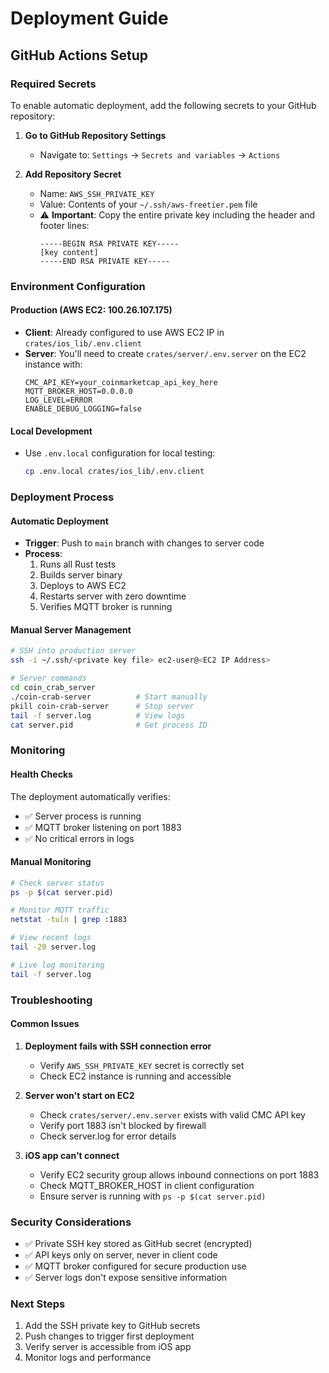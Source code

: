 # Deployment Guide

## GitHub Actions Setup

### Required Secrets

To enable automatic deployment, add the following secrets to your GitHub repository:

1. **Go to GitHub Repository Settings**
   - Navigate to: `Settings` → `Secrets and variables` → `Actions`

2. **Add Repository Secret**
   - Name: `AWS_SSH_PRIVATE_KEY`
   - Value: Contents of your `~/.ssh/aws-freetier.pem` file
   - ⚠️ **Important**: Copy the entire private key including the header and footer lines:
     ```
     -----BEGIN RSA PRIVATE KEY-----
     [key content]
     -----END RSA PRIVATE KEY-----
     ```

### Environment Configuration

#### Production (AWS EC2: 100.26.107.175)
- **Client**: Already configured to use AWS EC2 IP in `crates/ios_lib/.env.client`
- **Server**: You'll need to create `crates/server/.env.server` on the EC2 instance with:
  ```env
  CMC_API_KEY=your_coinmarketcap_api_key_here
  MQTT_BROKER_HOST=0.0.0.0
  LOG_LEVEL=ERROR
  ENABLE_DEBUG_LOGGING=false
  ```

#### Local Development
- Use `.env.local` configuration for local testing:
  ```bash
  cp .env.local crates/ios_lib/.env.client
  ```

### Deployment Process

#### Automatic Deployment
- **Trigger**: Push to `main` branch with changes to server code
- **Process**: 
  1. Runs all Rust tests
  2. Builds server binary
  3. Deploys to AWS EC2
  4. Restarts server with zero downtime
  5. Verifies MQTT broker is running

#### Manual Server Management
```bash
# SSH into production server
ssh -i ~/.ssh/<private key file> ec2-user@<EC2 IP Address>

# Server commands
cd coin_crab_server
./coin-crab-server          # Start manually
pkill coin-crab-server      # Stop server  
tail -f server.log          # View logs
cat server.pid              # Get process ID
```

### Monitoring

#### Health Checks
The deployment automatically verifies:
- ✅ Server process is running
- ✅ MQTT broker listening on port 1883
- ✅ No critical errors in logs

#### Manual Monitoring
```bash
# Check server status
ps -p $(cat server.pid)

# Monitor MQTT traffic
netstat -tuln | grep :1883

# View recent logs  
tail -20 server.log

# Live log monitoring
tail -f server.log
```

### Troubleshooting

#### Common Issues

1. **Deployment fails with SSH connection error**
   - Verify `AWS_SSH_PRIVATE_KEY` secret is correctly set
   - Check EC2 instance is running and accessible

2. **Server won't start on EC2**
   - Check `crates/server/.env.server` exists with valid CMC API key
   - Verify port 1883 isn't blocked by firewall
   - Check server.log for error details

3. **iOS app can't connect**
   - Verify EC2 security group allows inbound connections on port 1883
   - Check MQTT_BROKER_HOST in client configuration
   - Ensure server is running with `ps -p $(cat server.pid)`

### Security Considerations

- ✅ Private SSH key stored as GitHub secret (encrypted)
- ✅ API keys only on server, never in client code
- ✅ MQTT broker configured for secure production use
- ✅ Server logs don't expose sensitive information

### Next Steps

1. Add the SSH private key to GitHub secrets
2. Push changes to trigger first deployment
3. Verify server is accessible from iOS app
4. Monitor logs and performance